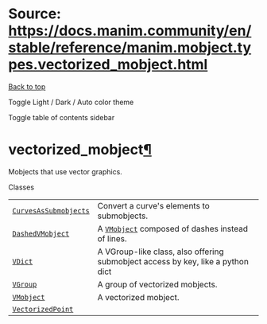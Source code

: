 # Source: https://docs.manim.community/en/stable/reference/manim.mobject.types.vectorized_mobject.html

[Back to top](#)

Toggle Light / Dark / Auto color theme

Toggle table of contents sidebar

vectorized\_mobject[¶](#module-manim.mobject.types.vectorized_mobject "Link to this heading")
=============================================================================================

Mobjects that use vector graphics.

Classes

|  |  |
| --- | --- |
| [`CurvesAsSubmobjects`](manim.mobject.types.vectorized_mobject.CurvesAsSubmobjects.html#manim.mobject.types.vectorized_mobject.CurvesAsSubmobjects "manim.mobject.types.vectorized_mobject.CurvesAsSubmobjects") | Convert a curve's elements to submobjects. |
| [`DashedVMobject`](manim.mobject.types.vectorized_mobject.DashedVMobject.html#manim.mobject.types.vectorized_mobject.DashedVMobject "manim.mobject.types.vectorized_mobject.DashedVMobject") | A [`VMobject`](manim.mobject.types.vectorized_mobject.VMobject.html#manim.mobject.types.vectorized_mobject.VMobject "manim.mobject.types.vectorized_mobject.VMobject") composed of dashes instead of lines. |
| [`VDict`](manim.mobject.types.vectorized_mobject.VDict.html#manim.mobject.types.vectorized_mobject.VDict "manim.mobject.types.vectorized_mobject.VDict") | A VGroup-like class, also offering submobject access by key, like a python dict |
| [`VGroup`](manim.mobject.types.vectorized_mobject.VGroup.html#manim.mobject.types.vectorized_mobject.VGroup "manim.mobject.types.vectorized_mobject.VGroup") | A group of vectorized mobjects. |
| [`VMobject`](manim.mobject.types.vectorized_mobject.VMobject.html#manim.mobject.types.vectorized_mobject.VMobject "manim.mobject.types.vectorized_mobject.VMobject") | A vectorized mobject. |
| [`VectorizedPoint`](manim.mobject.types.vectorized_mobject.VectorizedPoint.html#manim.mobject.types.vectorized_mobject.VectorizedPoint "manim.mobject.types.vectorized_mobject.VectorizedPoint") |  |